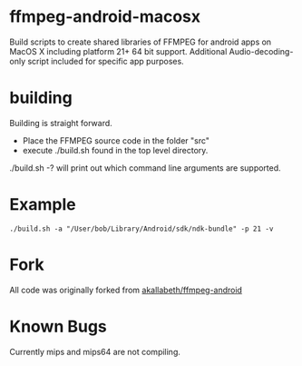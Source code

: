 ffmpeg-android-macosx
==============

Build scripts to create shared libraries of FFMPEG for android apps on MacOS X including platform 21+ 64 bit support. Additional Audio-decoding-only script included for specific app purposes.

building
========

Building is straight forward.
 - Place the FFMPEG source code in the folder "src"
 - execute ./build.sh found in the top level directory.

./build.sh -? will print out which command line arguments are supported.

Example
=======
`
./build.sh -a "/User/bob/Library/Android/sdk/ndk-bundle" -p 21 -v
`

Fork
====
All code was originally forked from [akallabeth/ffmpeg-android](https://github.com/akallabeth/ffmpeg-android)


Known Bugs
====
Currently mips and mips64 are not compiling.
